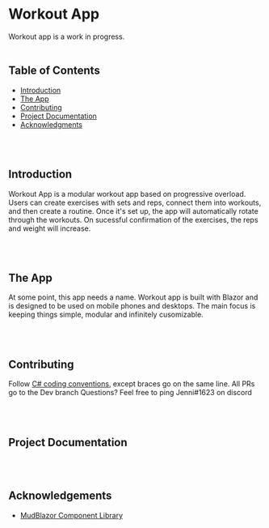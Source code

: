 # Workout App <br>

Workout app is a work in progress. 
<br><br>

## Table of Contents <br>

* [Introduction](#Introduction)
* [The App](#Games)
* [Contributing](#Contributing)
* [Project Documentation](#Docs)
* [Acknowledgments](#Ack)

<br><br>

## Introduction <a name="Introduction"></a> <br>

Workout App is a modular workout app based on progressive overload. Users can create exercises with sets and reps, connect them into workouts, and then create a routine. Once it's set up, the app will automatically rotate through the workouts. On sucessful confirmation of the exercises, the reps and weight will increase. 

<br><br>

## The App <a name="Games"></a> <br>

At some point, this app needs a name. Workout app is built with Blazor and is designed to be used on mobile phones and desktops. The main focus is keeping things simple, modular and infinitely cusomizable. 


<br><br>

## Contributing <a name="Contributing"></a> <br>

Follow [C# coding conventions](https://docs.microsoft.com/en-us/dotnet/csharp/fundamentals/coding-style/coding-conventions), except braces go on the same line.
All PRs go to the Dev branch
Questions? Feel free to ping Jenni#1623 on discord

<br><br>

## Project Documentation <a name="Docs"></a> <br>



<br><br>

## Acknowledgements <a name="Ack"></a> <br>

* [MudBlazor Component Library](https://mudblazor.com/)

<br><br>



